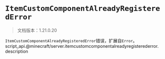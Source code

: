 # `ItemCustomComponentAlreadyRegisteredError`

> 文档版本：1.21.0.20

`ItemCustomComponentAlreadyRegisteredError`错误，扩展自`Error`。script_api.@minecraft/server.itemcustomcomponentalreadyregisterederror.description
